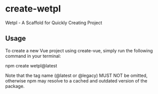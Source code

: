 # create-wetpl

Wetpl -  A Scaffold for Quickly Creating Project

## Usage

To create a new Vue project using create-vue, simply run the following command in your terminal:

npm create wetpl@latest

Note that the tag name (@latest or @legacy) MUST NOT be omitted, otherwise npm may resolve to a cached and outdated version of the package.
